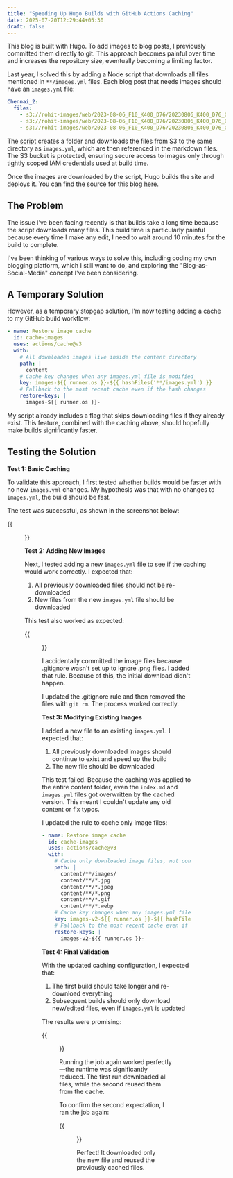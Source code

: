 ```yaml
---
title: "Speeding Up Hugo Builds with GitHub Actions Caching"
date: 2025-07-20T12:29:44+05:30
draft: false
---
```


This blog is built with Hugo. To add images to blog posts, I previously committed them directly to git. This approach becomes painful over time and increases the repository size, eventually becoming a limiting factor.

Last year, I solved this by adding a Node script that downloads all files mentioned in `**/images.yml` files. Each blog post that needs images should have an `images.yml` file:

```yaml
Chennai_2:
  files:
    - s3://rohit-images/web/2023-08-06_F10_K400_D76/20230806_K400_D76_01.jpg
    - s3://rohit-images/web/2023-08-06_F10_K400_D76/20230806_K400_D76_02.jpg
    - s3://rohit-images/web/2023-08-06_F10_K400_D76/20230806_K400_D76_03.jpg
```

The [script](https://github.com/rohitshetty/rohitshetty.github.io/blob/main/scripts/index.js) creates a folder and downloads the files from S3 to the same directory as `images.yml`, which are then referenced in the markdown files.
The S3 bucket is protected, ensuring secure access to images only through tightly scoped IAM credentials used at build time.

Once the images are downloaded by the script, Hugo builds the site and deploys it.
You can find the source for this blog [here](https://github.com/rohitshetty/rohitshetty.github.io).

## The Problem

The issue I've been facing recently is that builds take a long time because the script downloads many files. This build time is particularly painful because every time I make any edit, I need to wait around 10 minutes for the build to complete.

I've been thinking of various ways to solve this, including coding my own blogging platform, which I still want to do, and exploring the "Blog-as-Social-Media" concept I've been considering.

## A Temporary Solution

However, as a temporary stopgap solution, I'm now testing adding a cache to my GitHub build workflow:

```yaml
- name: Restore image cache
  id: cache-images
  uses: actions/cache@v3
  with:
    # All downloaded images live inside the content directory
    path: |
      content
    # Cache key changes when any images.yml file is modified
    key: images-${{ runner.os }}-${{ hashFiles('**/images.yml') }}
    # Fallback to the most recent cache even if the hash changes
    restore-keys: |
      images-${{ runner.os }}-
```

My script already includes a flag that skips downloading files if they already exist. This feature, combined with the caching above, should hopefully make builds significantly faster.

## Testing the Solution

**Test 1: Basic Caching**

To validate this approach, I first tested whether builds would be faster with no new `images.yml` changes. My hypothesis was that with no changes to `images.yml`, the build should be fast.

The test was successful, as shown in the screenshot below:

{{<figure src="/post/optimizing-build-times/Optimizing-Build-Times/ksnip_20250720-125230.png">}}

**Test 2: Adding New Images**

Next, I tested adding a new `images.yml` file to see if the caching would work correctly. I expected that:

1. All previously downloaded files should not be re-downloaded
2. New files from the new `images.yml` file should be downloaded

This test also worked as expected:

{{<figure src="/post/optimizing-build-times/Optimizing-Build-Times/ksnip_20250720-132244.png">}}

I accidentally committed the image files because .gitignore wasn't set up to ignore .png files. I added that rule. Because of this, the initial download didn't happen.

I updated the .gitignore rule and then removed the files with `git rm`. The process worked correctly.

**Test 3: Modifying Existing Images**

I added a new file to an existing `images.yml`. I expected that:

1. All previously downloaded images should continue to exist and speed up the build
2. The new file should be downloaded

This test failed. Because the caching was applied to the entire content folder, even the `index.md` and `images.yml` files got overwritten by the cached version. This meant I couldn't update any old content or fix typos.

I updated the rule to cache only image files:

```yaml
- name: Restore image cache
  id: cache-images
  uses: actions/cache@v3
  with:
    # Cache only downloaded image files, not content files
    path: |
      content/**/images/
      content/**/*.jpg
      content/**/*.jpeg
      content/**/*.png
      content/**/*.gif
      content/**/*.webp
    # Cache key changes when any images.yml file is modified
    key: images-v2-${{ runner.os }}-${{ hashFiles('**/images.yml') }}
    # Fallback to the most recent cache even if the hash changes
    restore-keys: |
      images-v2-${{ runner.os }}-
```

**Test 4: Final Validation**

With the updated caching configuration, I expected that:

1. The first build should take longer and re-download everything
2. Subsequent builds should only download new/edited files, even if `images.yml` is updated

The results were promising:

{{<figure src="/post/optimizing-build-times/Optimizing-Build-Times/ksnip_20250720-212428.png">}}

Running the job again worked perfectly—the runtime was significantly reduced. The first run downloaded all files, while the second reused them from the cache.

To confirm the second expectation, I ran the job again:

{{<figure src="/post/optimizing-build-times/Optimizing-Build-Times/ksnip_20250720-213411.png">}}

Perfect! It downloaded only the new file and reused the previously cached files.
